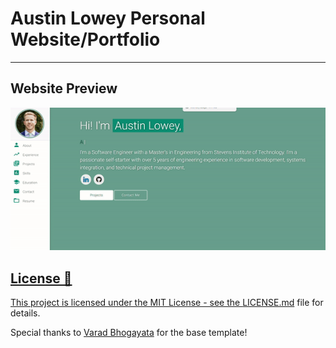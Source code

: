 # Austin Lowey Personal Website/Portfolio

---

## Website Preview

<a href="https://austinlowey.github.io" target="_blank"><img src="examples/website_preview.gif">


## License 📄
This project is licensed under the MIT License - see the [LICENSE.md](./LICENSE) file for details.

Special thanks to [Varad Bhogayata](https://github.com/varadbhogayata/) for the base template!
